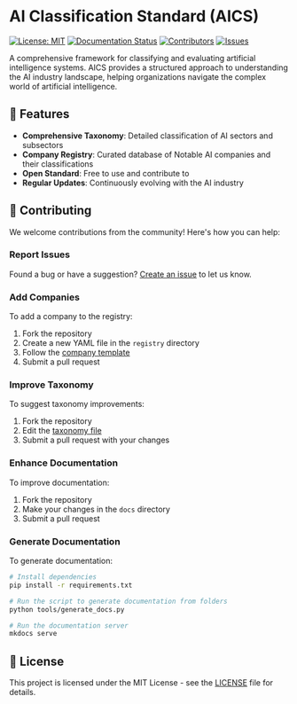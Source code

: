 # AI Classification Standard (AICS)

[![License: MIT](https://img.shields.io/badge/License-MIT-yellow.svg)](https://opensource.org/licenses/MIT)
[![Documentation Status](https://readthedocs.org/projects/aics/badge/?version=latest)](https://4hum-ai.github.io/aics/)
[![Contributors](https://img.shields.io/github/contributors/4hum-ai/aics)](https://github.com/4hum-ai/aics/graphs/contributors)
[![Issues](https://img.shields.io/github/issues/4hum-ai/aics)](https://github.com/4hum-ai/aics/issues)

A comprehensive framework for classifying and evaluating artificial intelligence systems. AICS provides a structured approach to understanding the AI industry landscape, helping organizations navigate the complex world of artificial intelligence.

## 🌟 Features

- **Comprehensive Taxonomy**: Detailed classification of AI sectors and subsectors
- **Company Registry**: Curated database of Notable AI companies and their classifications
- **Open Standard**: Free to use and contribute to
- **Regular Updates**: Continuously evolving with the AI industry

## 🤝 Contributing

We welcome contributions from the community! Here's how you can help:

### Report Issues
Found a bug or have a suggestion? [Create an issue](https://github.com/4hum-ai/aics/issues) to let us know.

### Add Companies
To add a company to the registry:
1. Fork the repository
2. Create a new YAML file in the `registry` directory
3. Follow the [company template](registry/template.yaml)
4. Submit a pull request

### Improve Taxonomy
To suggest taxonomy improvements:
1. Fork the repository
2. Edit the [taxonomy file](taxonomy/versions/v1.0.yaml)
3. Submit a pull request with your changes

### Enhance Documentation
To improve documentation:
1. Fork the repository
2. Make your changes in the `docs` directory
3. Submit a pull request

### Generate Documentation
To generate documentation:
```bash
# Install dependencies
pip install -r requirements.txt

# Run the script to generate documentation from folders
python tools/generate_docs.py

# Run the documentation server
mkdocs serve
```

## 📝 License

This project is licensed under the MIT License - see the [LICENSE](LICENSE) file for details.